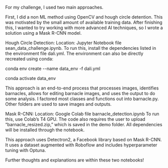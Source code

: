 For my challenge, I used two main approaches. 

First, I did a non ML method using OpenCV and hough circle detention. This was motivated by the small amount of available training data. After finishing this, I wanted to try working with more advanced AI techniques, so I wrote a solution using a Mask R-CNN model.

Hough Circle Detection:
Location: Jupyter Notebook file sean_data_challenge.ipynb. 
To run this, install the dependencies listed in the environment file dali.yml. The environment can also be directly recreated using conda:

conda env create --name data_env -f dali.yml

conda activate data_env

This approach is an end-to-end process that processes images, identifies barnacles, allows for editing barnacle images, and uses the output to do some analysis. I factored most classes and functions out into barnacle.py. Other folders are used to save images and outputs.

Mask R-CNN:
Location: Google Colab file barnacle_detection.ipynb
To run this, use Colab’s T4 GPU. The code also requires the user to upload “barnacle_resized.zip,” which is saved in the demo folder. All dependencies will be installed through the notebook.

This approach uses Detectron2, a Facebook library based on Mask R-CNN. It uses a dataset augmented with Roboflow and includes hyperparameter tuning with Optuna.

Further thoughts and explanations are within these two notebooks!
